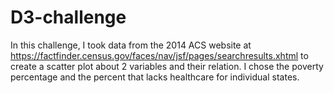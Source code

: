 # D3-challenge
In this challenge, I took data from the 2014 ACS website at https://factfinder.census.gov/faces/nav/jsf/pages/searchresults.xhtml to create a scatter plot about 2 variables and their relation. I chose the poverty percentage and the percent that lacks healthcare for individual states. 
